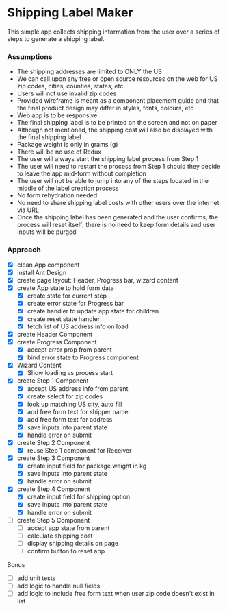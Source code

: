 # Shipping Label Maker

This simple app collects shipping information from the user over a series of steps to generate a shipping label.

### Assumptions

- The shipping addresses are limited to ONLY the US
- We can call upon any free or open source resources on the web for US zip codes, cities, counties, states, etc
- Users will not use invalid zip codes
- Provided wireframe is meant as a component placement guide and that the final product design may differ in styles, fonts, colours, etc
- Web app is to be responsive
- The final shipping label is to be printed on the screen and not on paper
- Although not mentioned, the shipping cost will also be displayed with the final shipping label
- Package weight is only in grams (g)
- There will be no use of Redux
- The user will always start the shipping label process from Step 1
- The user will need to restart the process from Step 1 should they decide to leave the app mid-form without completion
- The user will not be able to jump into any of the steps located in the middle of the label creation process
- No form rehydration needed
- No need to share shipping label costs with other users over the internet via URL
- Once the shipping label has been generated and the user confirms, the process will reset itself; there is no need to keep form details and user inputs will be purged

### Approach

- [x] clean App component
- [x] install Ant Design
- [x] create page layout: Header, Progress bar, wizard content
- [x] create App state to hold form data
  - [x] create state for current step
  - [x] create error state for Progress bar
  - [x] create handler to update app state for children
  - [x] create reset state handler
  - [x] fetch list of US address info on load
- [x] create Header Component
- [x] create Progress Component
  - [x] accept error prop from parent
  - [x] bind error state to Progress component
- [x] Wizard Content
  - [x] Show loading vs process start
- [x] create Step 1 Component
  - [x] accept US address info from parent
  - [x] create select for zip codes
  - [x] look up matching US city, auto fill
  - [x] add free form text for shipper name
  - [x] add free form text for address
  - [x] save inputs into parent state
  - [x] handle error on submit
- [x] create Step 2 Component
  - [x] reuse Step 1 component for Receiver
- [x] create Step 3 Component
  - [x] create input field for package weight in kg
  - [x] save inputs into parent state
  - [x] handle error on submit
- [x] create Step 4 Component
  - [x] create input field for shipping option
  - [x] save inputs into parent state
  - [x] handle error on submit
- [ ] create Step 5 Component
  - [ ] accept app state from parent
  - [ ] calculate shipping cost
  - [ ] display shipping details on page
  - [ ] confirm button to reset app

Bonus

- [ ] add unit tests
- [ ] add logic to handle null fields
- [ ] add logic to include free form text when user zip code doesn't exist in list

